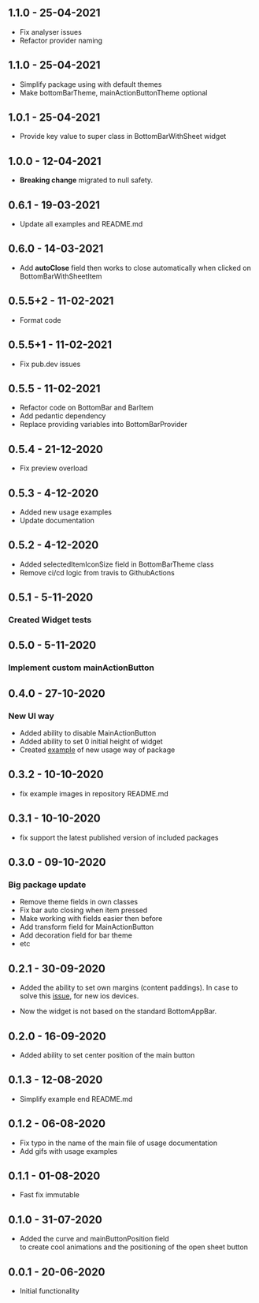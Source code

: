 ## 1.1.0 - 25-04-2021

* Fix analyser issues
* Refactor provider naming

## 1.1.0 - 25-04-2021

* Simplify package using with default themes
* Make bottomBarTheme, mainActionButtonTheme optional

## 1.0.1 - 25-04-2021

* Provide key value to super class in BottomBarWithSheet widget

## 1.0.0 - 12-04-2021

* **Breaking change** migrated to null safety.

## 0.6.1 - 19-03-2021

* Update all examples and README.md

## 0.6.0 - 14-03-2021

* Add **autoClose** field then works to close automatically when clicked on BottomBarWithSheetItem 

## 0.5.5+2 - 11-02-2021

* Format code

## 0.5.5+1 - 11-02-2021

* Fix pub.dev issues

## 0.5.5 - 11-02-2021

* Refactor code on BottomBar and BarItem
* Add pedantic dependency
* Replace providing variables into BottomBarProvider

## 0.5.4 - 21-12-2020

* Fix preview overload

## 0.5.3 - 4-12-2020

* Added new usage examples
* Update documentation

## 0.5.2 - 4-12-2020

* Added selectedItemIconSize field in BottomBarTheme class
* Remove ci/cd logic from travis to GithubActions

## 0.5.1 - 5-11-2020

### Created Widget tests

## 0.5.0 - 5-11-2020

### Implement custom mainActionButton

## 0.4.0 - 27-10-2020

### New UI way

* Added ability to disable MainActionButton
* Added ability to set 0 initial height of widget
* Created [example](https://github.com/Frezyx/bottom_bar_with_sheet/example/lib/examples/fab_outside_bottom_bar.dart) of new usage way of package 
  
## 0.3.2 - 10-10-2020

* fix example images in repository README.md

## 0.3.1 - 10-10-2020

* fix support the latest published version of included packages


## 0.3.0 - 09-10-2020

### Big package update

* Remove theme fields in own classes
* Fix bar auto closing when item pressed
* Make working with fields easier then before
* Add transform field for MainActionButton
* Add decoration field for bar theme
* etc

## 0.2.1 - 30-09-2020

* Added the ability to set own margins (content paddings).
  In case to solve this [issue](https://github.com/Frezyx/bottom_bar_with_sheet/issues/5), for new ios devices.

* Now the widget is not based on the standard BottomAppBar.

## 0.2.0 - 16-09-2020

* Added ability to set center position of the main button

## 0.1.3 - 12-08-2020

* Simplify example end README.md

## 0.1.2 - 06-08-2020

* Fix typo in the name of the main file of usage documentation
* Add gifs with usage examples

## 0.1.1 - 01-08-2020

* Fast fix immutable

## 0.1.0 - 31-07-2020

* Added the curve and mainButtonPosition field 
<br> to create cool animations and the positioning of the open sheet button

## 0.0.1 - 20-06-2020

* Initial functionality 
